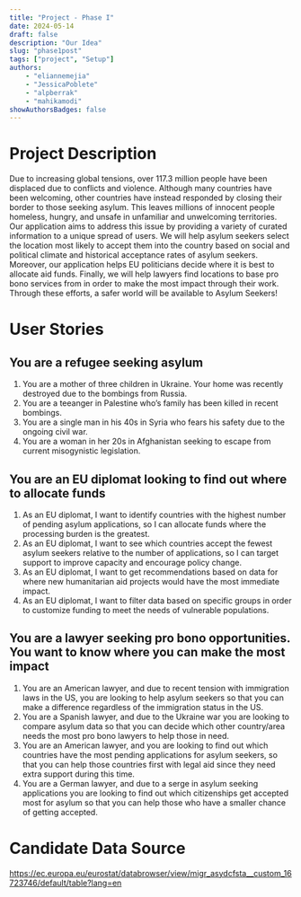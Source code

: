 ```yaml
---
title: "Project - Phase I"
date: 2024-05-14
draft: false
description: "Our Idea"
slug: "phase1post"
tags: ["project", "Setup"]
authors:
    - "eliannemejia"
    - "JessicaPoblete"
    - "alpberrak"
    - "mahikamodi"
showAuthorsBadges: false
---
```


# Project Description
 Due to increasing global tensions, over 117.3 million people have been displaced due to conflicts and violence. Although many countries have been welcoming, other countries have instead responded by closing their border to those seeking asylum. This leaves millions of innocent people homeless, hungry, and unsafe in unfamiliar and unwelcoming territories. Our application aims to address this issue by providing a variety of curated information to a unique spread of users. We will help asylum seekers select the location most likely to accept them into the country based on social and political climate and historical acceptance rates of asylum seekers. Moreover, our application helps EU politicians decide where it is best to allocate aid funds. Finally, we will help lawyers find locations to base pro bono services from in order to make the most impact through their work. Through these efforts, a safer world will be available to Asylum Seekers!

 # User Stories
 ## You are a refugee seeking asylum 
 1. You are a mother of three children in Ukraine. Your home was recently destroyed due to the bombings from Russia.
 2. You are a teeanger in Palestine who’s family has been killed in recent bombings. 
 3. You are a single man in his 40s in Syria who fears his safety due to the ongoing civil war. 
 4. You are a woman in her 20s in Afghanistan seeking to escape from current misogynistic legislation. 

## You are an EU diplomat looking to find out where to allocate funds
 1. As an EU diplomat, I want to identify countries with the highest number of pending asylum applications, so I can allocate funds where the processing burden is the greatest. 
 2. As an EU diplomat, I want to see which countries accept the fewest asylum seekers relative to the number of applications, so I can target support to improve capacity and encourage policy change.
 3. As an EU diplomat, I want to get recommendations based on data for where new humanitarian aid projects would have the most immediate impact.
 4. As an EU diplomat, I want to filter data based on specific groups in order to customize funding to meet the needs of vulnerable populations.


 ## You are a lawyer seeking pro bono opportunities. You want to know where you can make the most impact
 1. You are an American lawyer, and due to recent tension with immigration laws in the US, you are looking to help asylum seekers so that you can make a difference regardless of the immigration status in the US.
 2. You are a Spanish lawyer, and due to the Ukraine war you are looking to compare asylum data so that you can decide which other country/area needs the most pro bono lawyers to help those in need.
 3. You are an American lawyer, and you are looking to find out which countries have the most pending applications for asylum seekers, so that you can help those countries first with legal aid since they need extra support during this time.
 4. You are a German lawyer, and due to a serge in asylum seeking applications you are looking to find out which citizenships get accepted most for asylum so that you can help those who have a smaller chance of getting accepted.

 # Candidate Data Source
 <https://ec.europa.eu/eurostat/databrowser/view/migr_asydcfsta__custom_16723746/default/table?lang=en> 
